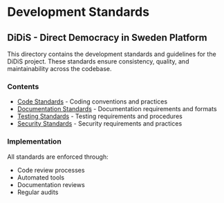 # Development Standards
## DiDiS - Direct Democracy in Sweden Platform

This directory contains the development standards and guidelines for the DiDiS project. These standards ensure consistency, quality, and maintainability across the codebase.

### Contents
- [Code Standards](CODE_STANDARDS.md) - Coding conventions and practices
- [Documentation Standards](DOCUMENTATION_STANDARDS.md) - Documentation requirements and formats
- [Testing Standards](TESTING_STANDARDS.md) - Testing requirements and procedures
- [Security Standards](SECURITY_STANDARDS.md) - Security requirements and practices

### Implementation
All standards are enforced through:
- Code review processes
- Automated tools
- Documentation reviews
- Regular audits
